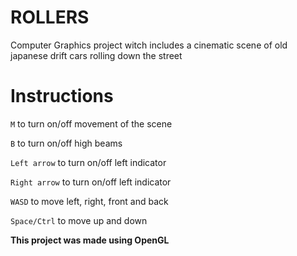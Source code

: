 # ROLLERS
Computer Graphics project witch includes a cinematic scene of old japanese drift cars rolling down the street  

# Instructions

`M` to turn on/off movement of the scene

`B` to turn on/off high beams

`Left arrow` to turn on/off left indicator

`Right arrow` to turn on/off left indicator

`WASD` to move left, right, front and back

`Space/Ctrl` to move up and down



**This project was made using OpenGL**
